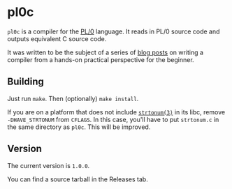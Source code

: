 pl0c
====
`pl0c` is a compiler for the
[PL/0](https://en.wikipedia.org/wiki/PL/0)
language. It reads in PL/0 source code and outputs
equivalent C source code.

It was written to be the subject of a series of
[blog posts](https://briancallahan.net/blog/20210814.html)
on writing a compiler from a hands-on practical perspective
for the beginner.

Building
--------
Just run `make`. Then (optionally) `make install`.

If you are on a platform that does not include
[`strtonum(3)`](https://man.openbsd.org/strtonum.3)
in its libc, remove `-DHAVE_STRTONUM` from `CFLAGS`.
In this case, you'll have to put `strtonum.c` in the
same directory as `pl0c`. This will be improved.

Version
-------
The current version is `1.0.0`.

You can find a source tarball in the Releases tab.
